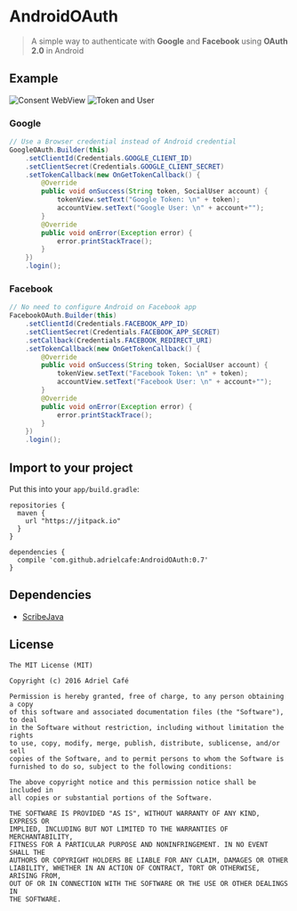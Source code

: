 # AndroidOAuth
> A simple way to authenticate with **Google** and **Facebook** using **OAuth 2.0** in Android

## Example
![Consent WebView](https://raw.githubusercontent.com/adrielcafe/AndroidOAuth/master/screenshots/consent-webview.jpg) ![Token and User](https://raw.githubusercontent.com/adrielcafe/AndroidOAuth/master/screenshots/token-user.jpg)

### Google
```java
// Use a Browser credential instead of Android credential
GoogleOAuth.Builder(this)
    .setClientId(Credentials.GOOGLE_CLIENT_ID)
    .setClientSecret(Credentials.GOOGLE_CLIENT_SECRET)
    .setTokenCallback(new OnGetTokenCallback() {
        @Override
        public void onSuccess(String token, SocialUser account) {
            tokenView.setText("Google Token: \n" + token);
            accountView.setText("Google User: \n" + account+"");
        }
        @Override
        public void onError(Exception error) {
            error.printStackTrace();
        }
    })
    .login();
```

### Facebook
```java
// No need to configure Android on Facebook app
FacebookOAuth.Builder(this)
    .setClientId(Credentials.FACEBOOK_APP_ID) 
    .setClientSecret(Credentials.FACEBOOK_APP_SECRET)
    .setCallback(Credentials.FACEBOOK_REDIRECT_URI)
    .setTokenCallback(new OnGetTokenCallback() {
        @Override
        public void onSuccess(String token, SocialUser account) {
            tokenView.setText("Facebook Token: \n" + token);
            accountView.setText("Facebook User: \n" + account+"");
        }
        @Override
        public void onError(Exception error) {
            error.printStackTrace();
        }
    })
    .login();
```

## Import to your project
Put this into your `app/build.gradle`:
```
repositories {
  maven {
    url "https://jitpack.io"
  }
}

dependencies {
  compile 'com.github.adrielcafe:AndroidOAuth:0.7'
}
```

## Dependencies
* [ScribeJava](https://github.com/scribejava/scribejava)

## License
```
The MIT License (MIT)

Copyright (c) 2016 Adriel Café

Permission is hereby granted, free of charge, to any person obtaining a copy
of this software and associated documentation files (the "Software"), to deal
in the Software without restriction, including without limitation the rights
to use, copy, modify, merge, publish, distribute, sublicense, and/or sell
copies of the Software, and to permit persons to whom the Software is
furnished to do so, subject to the following conditions:

The above copyright notice and this permission notice shall be included in
all copies or substantial portions of the Software.

THE SOFTWARE IS PROVIDED "AS IS", WITHOUT WARRANTY OF ANY KIND, EXPRESS OR
IMPLIED, INCLUDING BUT NOT LIMITED TO THE WARRANTIES OF MERCHANTABILITY,
FITNESS FOR A PARTICULAR PURPOSE AND NONINFRINGEMENT. IN NO EVENT SHALL THE
AUTHORS OR COPYRIGHT HOLDERS BE LIABLE FOR ANY CLAIM, DAMAGES OR OTHER
LIABILITY, WHETHER IN AN ACTION OF CONTRACT, TORT OR OTHERWISE, ARISING FROM,
OUT OF OR IN CONNECTION WITH THE SOFTWARE OR THE USE OR OTHER DEALINGS IN
THE SOFTWARE.
```